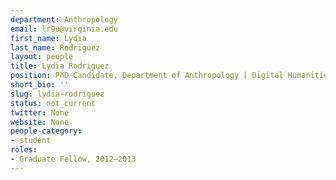 ```yaml
---
department: Anthropology
email: lr9u@virginia.edu
first_name: Lydia
last_name: Rodriguez
layout: people
title: Lydia Rodriguez
position: PhD Candidate, Department of Anthropology | Digital Humanities Fellow 2012-2013
short_bio: ''
slug: lydia-rodriguez
status: not_current
twitter: None
website: None
people-category:
- student
roles:
- Graduate Fellow, 2012–2013
---
```



